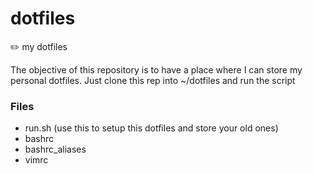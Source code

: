 # dotfiles
:pencil2: my dotfiles

The objective of this repository is to have a place where I can store my personal dotfiles.
Just clone this rep into ~/dotfiles and run the script

### Files
* run.sh (use this to setup this dotfiles and store your old ones)
* bashrc
* bashrc_aliases
* vimrc

